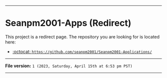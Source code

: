 
***

# Seanpm2001-Apps (Redirect)

This project is a redirect page. The repository you are looking for is located here:

- [:octocat: `https://github.com/seanpm2001/Seanpm2001-Applications/`](https://github.com/seanpm2001/Seanpm2001-Applications/)

***

**File version:** `1 (2023, Saturday, April 15th at 6:53 pm PST)`

***

